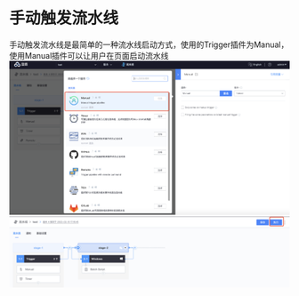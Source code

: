 # 手动触发流水线

手动触发流水线是最简单的一种流水线启动方式，使用的Trigger插件为Manual，使用Manual插件可以让用户在页面启动流水线
![手动触发](../../../.gitbook/assets/image-trigger-manual.png)
![手动执行](../../../.gitbook/assets/image-trigger-manual-exec.png)
